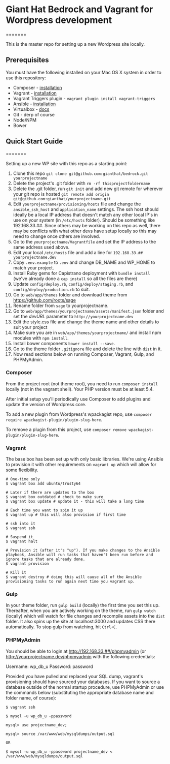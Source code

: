 # Giant Hat Bedrock and Vagrant for Wordpress development
=======

This is the master repo for setting up a new Wordpress site locally.

## Prerequisites

You must have the following installed on your Mac OS X system in order to use this repository:

* Composer - [installation](https://getcomposer.org/doc/00-intro.md#globally-on-osx-via-homebrew-)
* Vagrant - [installation](https://docs.vagrantup.com/v2/installation/)
* Vagrant Triggers plugin - `vagrant plugin install vagrant-triggers`
* Ansible - [installation](http://docs.ansible.com/intro_installation.html)
* Virtualbox - [docs](https://www.virtualbox.org/)
* Git - derp of course
* Node/NPM
* Bower

## Quick Start Guide
=======

Setting up a new WP site with this repo as a starting point:

1. Clone this repo `git clone git@github.com:gianthat/bedrock.git yourprojectname`
2. Delete the project's .git folder with `rm -rf thisprojectfoldername`
3. Delete the .git folder, run `git init` and add new git remote for wherever your git repo is hosted `git remote add origin git@github.com:gianthat/yourprojectname.git`
4. Edit `yourprojectname/provisioning/hosts` file and change the `ansible_ssh_host` and `application_name` settings. The ssh host should ideally be a local IP address that doesn't match any other local IP's in use on your system (in `/etc/hosts` folder). Should be something like 192.168.33.##. Since others may be working on this repo as well, there may be conflicts with what other devs have setup locally so this may need to change once others are involved.
5. Go to the `yourprojectname/Vagrantfile` and set the IP address to the same address used above.
6. Edit your local `/etc/hosts` file and add a line for `192.168.33.## yourprojectname.dev`
7. Copy `.env.example` to `.env` and change DB_NAME and WP_HOME to match your project.
8. Install Ruby gems for Capistrano deployment with `bundle install` (we've already done a `cap install` so all the files are there)
9. Update `config/deploy.rb`, `config/deploy/staging.rb`, and `config/deploy/production.rb` to suit.
10. Go to `web/app/themes` folder and download theme from https://github.com/roots/sage
11. Rename folder from `sage` to yourprojectname.
12. Go to `web/app/themes/yourprojectname/assets/manifest.json` folder and set the *devURL* parameter to `http://yourprojectname.dev`
13. Edit the style.css file and change the theme name and other details to suit your project
14. Make sure you are in `web/app/themes/yourprojectname/` and install npm modules with `npm install`.
15. Install bower components `bower install --save`.
16. Go to the theme folder `.gitignore` file and delete the line with `dist` in it.
17. Now read sections below on running Composer, Vagrant, Gulp, and PHPMyAdmin.

### Composer

From the project root (not theme root), you need to run `composer install` locally (not in the vagrant shell). Your PHP version must be at least 5.4.

After initial setup you'll periodically use Composer to add plugins and update the version of Wordpress core.

To add a new plugin from Wordpress's wpackagist repo, use `composer require wpackagist-plugin/plugin-slug-here`.

To remove a plugin from this project, use `composer remove wpackagist-plugin/plugin-slug-here`.

### Vagrant

The base box has been set up with only basic libraries. We're using Ansible to provision it with other requirements on `vagrant up` which will allow for some flexibility.

```
# One-time only
$ vagrant box add ubuntu/trusty64

# Later if there are updates to the box
$ vagrant box outdated # check to make sure
$ vagrant box update # update it - this will take a long time

# Each time you want to spin it up
$ vagrant up # this will also provision if first time

# ssh into it
$ vagrant ssh

# Suspend it
$ vagrant halt

# Provision it (after it's "up"). If you make changes to the Ansible playbook, Ansible will run tasks that haven't been run before and ignore tasks that are already done.
$ vagrant provision

# Kill it
$ vagrant destroy # doing this will cause all of the Ansible provisioning tasks to run again next time you vagrant up.

```

### Gulp

In your theme folder, run `gulp build` (locally) the first time you set this up. Thereafter, when you are actively working on the theme, run `gulp watch` (locally) which will watch for file changes and recompile assets into the `dist` folder. It also spins up the site at localhost:3000 and updates CSS there automatically. To stop gulp from watching, hit `Ctrl+C`.

### PHPMyAdmin

You should be able to login at http://192.168.33.##/phpmyadmin (or http://yourprojectname.dev/phpmyadmin with the following credentials:

Username: wp_db_u
Password: password

Provided you have pulled and replaced your SQL dump, vagrant's provisioning should have sourced your databases. If you want to source a database outside of the normal startup procedure, use PHPMyAdmin or use the commands below (substituting the appropriate database name and folder name, of course):

```
$ vagrant ssh

$ mysql -u wp_db_u -ppassword

mysql> use projectname_dev;

mysql> source /var/www/web/mysqldumps/output.sql

OR

$ mysql -u wp_db_u -ppassword projectname_dev < /var/www/web/mysqldumps/output.sql
```
